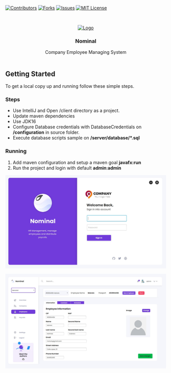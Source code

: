 [![Contributors][contributors-shield]][contributors-url]
[![Forks][forks-shield]][forks-url]
[![Issues][issues-shield]][issues-url]
[![MIT License][license-shield]][license-url]



<!-- PROJECT LOGO -->
<br />
<p align="center">
  <a href="https://github.com/github_username/repo_name">
    <img src="readme/logo.png" alt="Logo" width="80" height="80">
  </a>

  <h3 align="center"><b>Nominal</b></h3>

  <p align="center">
    Company Employee Managing System
    <br />
    <br />
    <!-- <a href="https://github.com/github_username/repo_name">View Demo</a>
    ·
    <a href="https://github.com/github_username/repo_name/issues">Report Bug</a>
    ·
    <a href="https://github.com/github_username/repo_name/issues">Request Feature</a> -->
  </p>
</p>


## Getting Started

To get a local copy up and running follow these simple steps.

### Steps

- Use IntelliJ and Open /client directory as a project.
- Update maven dependencies
- Use JDK16
- Configure Database credentials with DatabaseCredentials on **/configuration** in source folder.
- Execute database scripts sample on **/server/database/*.sql**

### Running

1. Add maven configuration and setup a maven goal **javafx:run** 
2. Run the project and login with default **admin**:**admin**

![](readme/login.jpg)

![](readme/usage.jpg)

<!-- MARKDOWN LINKS & IMAGES -->
<!-- https://www.markdownguide.org/basic-syntax/#reference-style-links -->
[contributors-shield]: https://img.shields.io/github/contributors/pomaretta/company-manager.svg?style=for-the-badge
[contributors-url]: https://github.com/pomaretta/company-manager/graphs/contributors
[forks-shield]: https://img.shields.io/github/forks/pomaretta/company-manager.svg?style=for-the-badge
[forks-url]: https://github.com/pomaretta/company-manager/network/members
[issues-shield]: https://img.shields.io/github/issues/pomaretta/company-manager.svg?style=for-the-badge
[issues-url]: https://github.com/pomaretta/company-manager/issues
[license-shield]: https://img.shields.io/github/license/pomaretta/company-manager.svg?style=for-the-badge
[license-url]: https://github.com/pomaretta/company-manager/blob/master/LICENSE.txt